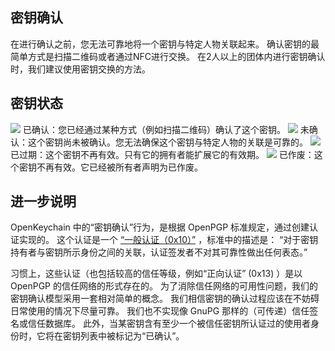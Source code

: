 [//]: # (注意：请把每个句子放在单独一行中， Transifex 将把每一行放置在独立的翻译表单内！)

## 密钥确认
在进行确认之前，您无法可靠地将一个密钥与特定人物关联起来。
确认密钥的最简单方式是扫描二维码或者通过NFC进行交换。
在2人以上的团体内进行密钥确认时，我们建议使用密钥交换的方法。

## 密钥状态

<img src="status_signature_verified_cutout_24dp"/>  
已确认：您已经通过某种方式（例如扫描二维码）确认了这个密钥。  
<img src="status_signature_unverified_cutout_24dp"/>  
未确认：这个密钥尚未被确认。您无法确保这个密钥与特定人物的关联是可靠的。  
<img src="status_signature_expired_cutout_24dp"/>  
已过期：这个密钥不再有效。只有它的拥有者能扩展它的有效期。  
<img src="status_signature_revoked_cutout_24dp"/>  
已作废：这个密钥不再有效。它已经被所有者声明为已作废。

## 进一步说明
OpenKeychain 中的“密钥确认”行为，是根据 OpenPGP 标准规定，通过创建认证实现的。
这个认证是一个 [“一般认证（0x10）”](http://tools.ietf.org/html/rfc4880#section-5.2.1) ，标准中的描述是：
“对于密钥持有者与密钥所示身份之间的关联，认证签发者不对其可靠性做出任何表态。”

习惯上，这些认证（也包括较高的信任等级，例如“正向认证” (0x13) ）是以 OpenPGP 的信任网络的形式存在的。
为了消除信任网络的可用性问题，我们的密钥确认模型采用一套相对简单的概念。
我们相信密钥的确认过程应该在不妨碍日常使用的情况下尽量可靠。
我们也不实现像 GnuPG 那样的（可传递）信任签名或信任数据库。
此外，当某密钥含有至少一个被信任密钥所认证过的使用者身份时，它将在密钥列表中被标记为“已确认”。